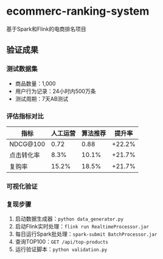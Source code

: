 # ecommerc-ranking-system
基于Spark和Flink的电商排名项目

## 验证成果

### 测试数据集
- 商品数量：1,000
- 用户行为记录：24小时内500万条
- 测试周期：7天AB测试

### 评估指标对比
| 指标 | 人工运营 | 算法推荐 | 提升率 |
|------|----------|----------|--------|
| NDCG@100 | 0.72 | 0.88 | +22.2% |
| 点击转化率 | 8.3% | 10.1% | +21.7% |
| 复购率 | 15.2% | 18.5% | +21.7% |

### 可视化验证

### 复现步骤
1. 启动数据生成器：`python data_generator.py`
2. 启动Flink实时处理：`flink run RealtimeProcessor.jar`
3. 每日运行Spark批处理：`spark-submit BatchProcessor.jar`
4. 查询TOP100：`GET /api/top-products`
5. 运行验证脚本：`python validation.py`
